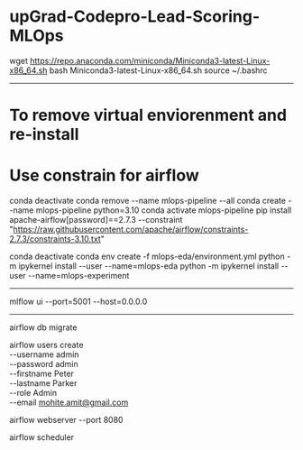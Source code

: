 # upGrad-Codepro-Lead-Scoring-MLOps

wget https://repo.anaconda.com/miniconda/Miniconda3-latest-Linux-x86_64.sh
bash Miniconda3-latest-Linux-x86_64.sh 
source ~/.bashrc


---
# To remove virtual enviorenment and re-install
# Use constrain for airflow 

conda deactivate
conda remove --name mlops-pipeline --all
conda create --name mlops-pipeline python=3.10
conda activate mlops-pipeline
pip install apache-airflow[password]==2.7.3 --constraint "https://raw.githubusercontent.com/apache/airflow/constraints-2.7.3/constraints-3.10.txt"


conda deactivate
conda env create -f mlops-eda/environment.yml
python -m ipykernel install --user --name=mlops-eda
python -m ipykernel install --user --name=mlops-experiment

-----

mlflow ui --port=5001 --host=0.0.0.0

---

airflow db migrate

airflow users create \
    --username admin \
    --password admin \
    --firstname Peter \
    --lastname Parker \
    --role Admin \
    --email mohite.amit@gmail.com

airflow webserver --port 8080

airflow scheduler
